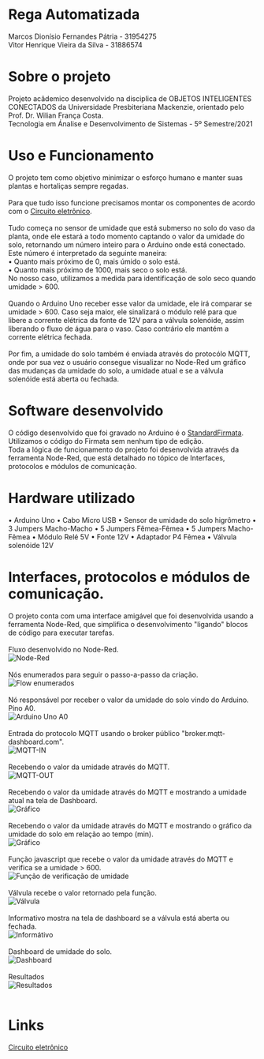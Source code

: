 # Rega Automatizada
Marcos Dionísio Fernandes Pátria - 31954275
<br/>
Vitor Henrique Vieira da Silva - 31886574


# Sobre o projeto
Projeto acâdemico desenvolvido na disciplica de OBJETOS INTELIGENTES CONECTADOS da Universidade Presbiteriana Mackenzie, orientado pelo Prof. Dr. Wilian França Costa.
<br/>
Tecnologia em Ánalise e Desenvolvimento de Sistemas - 5º Semestre/2021
# Uso e Funcionamento
O projeto tem como objetivo minimizar o esforço humano e manter suas plantas e hortaliças sempre regadas.
<br/>
<br/>
Para que tudo isso funcione precisamos montar os componentes de acordo com o <a href="https://github.com/vitaohvs/RegaAutomatizada/blob/9250b0e3e420df0672df20511278835730cef586/circuito_eletronico.png">Circuito eletrônico</a>.
<br/>
<br/>
Tudo começa no sensor de umidade que está submerso no solo do vaso da planta, onde ele estará a todo momento captando o valor da umidade do solo, retornando um número inteiro para o Arduino onde está conectado. 
<br/>
Este número é interpretado da seguinte maneira:
<br/>
 • Quanto mais próximo de 0, mais úmido o solo está.
 <br/>
 • Quanto mais próximo de 1000, mais seco o solo está.
 <br/>
No nosso caso, utilizamos a medida para identificação de solo seco quando umidade > 600.
<br/>
<br/>
Quando o Arduino Uno receber esse valor da umidade, ele irá comparar se umidade > 600. Caso seja maior, ele sinalizará o módulo relé para que libere a corrente elétrica da fonte de 12V para a válvula solenóide, assim liberando o fluxo de água para o vaso. Caso contrário ele mantém a corrente elétrica fechada.
<br/>
<br/>
Por fim, a umidade do solo também é enviada através do protocólo MQTT, onde por sua vez o usuário consegue visualizar no Node-Red um gráfico das mudanças da umidade do solo, a umidade atual e se a válvula solenóide está aberta ou fechada.

# Software desenvolvido
O código desenvolvido que foi gravado no Arduino é o <a href="https://github.com/vitaohvs/RegaAutomatizada/blob/ee63eff638df5301a409dd94641cb1dd563381e9/StandardFirmata.ino">StandardFirmata</a>. Utilizamos o código do Firmata sem nenhum tipo de edição.
<br/>
Toda a lógica de funcionamento do projeto foi desenvolvida através da ferramenta Node-Red, que está detalhado no tópico de Interfaces, protocolos e módulos de comunicação.

# Hardware utilizado
 • Arduino Uno
 • Cabo Micro USB
 • Sensor de umidade do solo higrômetro
 • 3 Jumpers Macho-Macho
 • 5 Jumpers Fêmea-Fêmea
 • 5 Jumpers Macho-Fêmea
 • Módulo Relé 5V
 • Fonte 12V
 • Adaptador P4 Fêmea
 • Válvula solenóide 12V
 
# Interfaces, protocolos e módulos de comunicação.
O projeto conta com uma interface amigável que foi desenvolvida usando a ferramenta Node-Red, que simplifica o desenvolvimento "ligando" blocos de código para executar tarefas.
<br/>
<br/>
Fluxo desenvolvido no Node-Red.
<br/>
![Node-Red](node-red.png)
<br/>
<br/>
Nós enumerados para seguir o passo-a-passo da criação.
<br/>
![Flow enumerados](flow-numerados.PNG)
<br/>
<br/>
Nó responsável por receber o valor da umidade do solo vindo do Arduino. Pino A0.
<br/>
![Arduino Uno A0](1.PNG)
<br/>
<br/>
Entrada do protocolo MQTT usando o broker público "broker.mqtt-dashboard.com".
<br/>
![MQTT-IN](2.PNG)
<br/>
<br/>
Recebendo o valor da umidade através do MQTT.
<br/>
![MQTT-OUT](3.PNG)
<br/>
<br/>
Recebendo o valor da umidade através do MQTT e mostrando a umidade atual na tela de Dashboard.
<br/>
![Gráfico](4.PNG)
<br/>
<br/>
Recebendo o valor da umidade através do MQTT e mostrando o gráfico da umidade do solo em relação ao tempo (min).
<br/>
![Gráfico](5.PNG)
<br/>
<br/>
Função javascript que recebe o valor da umidade através do MQTT e verifica se a umidade > 600.
<br/>
![Função de verificação de umidade](6.PNG)
<br/>
<br/>
Válvula recebe o valor retornado pela função.
<br/>
![Válvula](7.PNG)
<br/>
<br/>
Informativo mostra na tela de dashboard se a válvula está aberta ou fechada.
<br/>
![Informátivo](8.PNG)
<br/>
<br/>
Dashboard de umidade do solo.
<br/>
![Dashboard](dashboard-umidade-solo.PNG)
<br/>
<br/>
Resultados
<br/>
![Resultados](resultados.PNG)
<br/>
<br/>


# Links
<a href="https://github.com/vitaohvs/RegaAutomatizada/blob/9250b0e3e420df0672df20511278835730cef586/circuito_eletronico.png">Circuito eletrônico</a>
